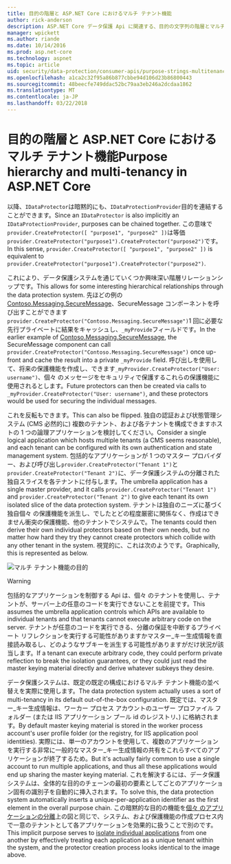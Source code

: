 ```yaml
---
title: 目的の階層と ASP.NET Core におけるマルチ テナント機能
author: rick-anderson
description: ASP.NET Core データ保護 Api に関連する、目的の文字列の階層とマルチ テナント機能について説明します。
manager: wpickett
ms.author: riande
ms.date: 10/14/2016
ms.prod: asp.net-core
ms.technology: aspnet
ms.topic: article
uid: security/data-protection/consumer-apis/purpose-strings-multitenancy
ms.openlocfilehash: a1ca2c32f95a86b877cbbe94d106d23b86800443
ms.sourcegitcommit: 48beecfe749ddac52bc79aa3eb246a2dcdaa1862
ms.translationtype: MT
ms.contentlocale: ja-JP
ms.lasthandoff: 03/22/2018
---
```

# <a name="purpose-hierarchy-and-multi-tenancy-in-aspnet-core"></a><span data-ttu-id="5a62d-103">目的の階層と ASP.NET Core におけるマルチ テナント機能</span><span class="sxs-lookup"><span data-stu-id="5a62d-103">Purpose hierarchy and multi-tenancy in ASP.NET Core</span></span>

<span data-ttu-id="5a62d-104">以降、`IDataProtector`は暗黙的にも、`IDataProtectionProvider`目的を連結することができます。</span><span class="sxs-lookup"><span data-stu-id="5a62d-104">Since an `IDataProtector` is also implicitly an `IDataProtectionProvider`, purposes can be chained together.</span></span> <span data-ttu-id="5a62d-105">この意味で`provider.CreateProtector([ "purpose1", "purpose2" ])`は等価`provider.CreateProtector("purpose1").CreateProtector("purpose2")`です。</span><span class="sxs-lookup"><span data-stu-id="5a62d-105">In this sense, `provider.CreateProtector([ "purpose1", "purpose2" ])` is equivalent to `provider.CreateProtector("purpose1").CreateProtector("purpose2")`.</span></span>

<span data-ttu-id="5a62d-106">これにより、データ保護システムを通じていくつか興味深い階層リレーションシップです。</span><span class="sxs-lookup"><span data-stu-id="5a62d-106">This allows for some interesting hierarchical relationships through the data protection system.</span></span> <span data-ttu-id="5a62d-107">先ほどの例の[Contoso.Messaging.SecureMessage](xref:security/data-protection/consumer-apis/purpose-strings#data-protection-contoso-purpose)、SecureMessage コンポーネントを呼び出すことができます`provider.CreateProtector("Contoso.Messaging.SecureMessage")`1 回に必要な先行プライベートに結果をキャッシュし、`_myProvide`フィールドです。</span><span class="sxs-lookup"><span data-stu-id="5a62d-107">In the earlier example of [Contoso.Messaging.SecureMessage](xref:security/data-protection/consumer-apis/purpose-strings#data-protection-contoso-purpose), the SecureMessage component can call `provider.CreateProtector("Contoso.Messaging.SecureMessage")` once up-front and cache the result into a private `_myProvide` field.</span></span> <span data-ttu-id="5a62d-108">呼び出しを使用して、将来の保護機能を作成し、できます`_myProvider.CreateProtector("User: username")`、個々 のメッセージをセキュリティで保護するこれらの保護機能に使用されるとします。</span><span class="sxs-lookup"><span data-stu-id="5a62d-108">Future protectors can then be created via calls to `_myProvider.CreateProtector("User: username")`, and these protectors would be used for securing the individual messages.</span></span>

<span data-ttu-id="5a62d-109">これを反転もできます。</span><span class="sxs-lookup"><span data-stu-id="5a62d-109">This can also be flipped.</span></span> <span data-ttu-id="5a62d-110">独自の認証および状態管理システム (CMS 必然的に) 複数のテナント、および各テナントを構成できますホストの 1 つの論理アプリケーションを検討してください。</span><span class="sxs-lookup"><span data-stu-id="5a62d-110">Consider a single logical application which hosts multiple tenants (a CMS seems reasonable), and each tenant can be configured with its own authentication and state management system.</span></span> <span data-ttu-id="5a62d-111">包括的なアプリケーションが 1 つのマスター プロバイダー、および呼び出し`provider.CreateProtector("Tenant 1")`と`provider.CreateProtector("Tenant 2")`に、データ保護システムの分離された独自スライスを各テナントに付与します。</span><span class="sxs-lookup"><span data-stu-id="5a62d-111">The umbrella application has a single master provider, and it calls `provider.CreateProtector("Tenant 1")` and `provider.CreateProtector("Tenant 2")` to give each tenant its own isolated slice of the data protection system.</span></span> <span data-ttu-id="5a62d-112">テナントは独自のニーズに基づく独自個々 の保護機能を派生し、でしたとどの程度厳密に関係なく、作成はできません衝突の保護機能、他のテナントでシステムで。</span><span class="sxs-lookup"><span data-stu-id="5a62d-112">The tenants could then derive their own individual protectors based on their own needs, but no matter how hard they try they cannot create protectors which collide with any other tenant in the system.</span></span> <span data-ttu-id="5a62d-113">視覚的に、これは次のようです。</span><span class="sxs-lookup"><span data-stu-id="5a62d-113">Graphically, this is represented as below.</span></span>

![マルチ テナント機能の目的](purpose-strings-multitenancy/_static/purposes-multi-tenancy.png)

>[!WARNING]
> <span data-ttu-id="5a62d-115">包括的なアプリケーションを制御する Api は、個々 のテナントを使用し、テナントが、サーバー上の任意のコードを実行できないことを前提です。</span><span class="sxs-lookup"><span data-stu-id="5a62d-115">This assumes the umbrella application controls which APIs are available to individual tenants and that tenants cannot execute arbitrary code on the server.</span></span> <span data-ttu-id="5a62d-116">テナントが任意のコードを実行できる、分離の保証を中断するプライベート リフレクションを実行する可能性がありますかマスター_キー生成情報を直接読み取るし、どのようなサブキーを派生する可能性がありますがだけ状況が該当します。</span><span class="sxs-lookup"><span data-stu-id="5a62d-116">If a tenant can execute arbitrary code, they could perform private reflection to break the isolation guarantees, or they could just read the master keying material directly and derive whatever subkeys they desire.</span></span>

<span data-ttu-id="5a62d-117">データ保護システムは、既定の既定の構成におけるマルチ テナント機能の並べ替えを実際に使用します。</span><span class="sxs-lookup"><span data-stu-id="5a62d-117">The data protection system actually uses a sort of multi-tenancy in its default out-of-the-box configuration.</span></span> <span data-ttu-id="5a62d-118">既定では、マスター_キー生成情報は、ワーカー プロセス アカウントのユーザー プロファイル フォルダー (または IIS アプリケーション プール id のレジストリ、) に格納されます。</span><span class="sxs-lookup"><span data-stu-id="5a62d-118">By default master keying material is stored in the worker process account's user profile folder (or the registry, for IIS application pool identities).</span></span> <span data-ttu-id="5a62d-119">実際には、単一のアカウントを使用して、複数のアプリケーションを実行する非常に一般的なマスター_キー生成情報の共有をこれらすべてのアプリケーションが終了するため。</span><span class="sxs-lookup"><span data-stu-id="5a62d-119">But it's actually fairly common to use a single account to run multiple applications, and thus all these applications would end up sharing the master keying material.</span></span> <span data-ttu-id="5a62d-120">これを解決するには、データ保護システムは、全体的な目的のチェーンの最初の要素としてごとのアプリケーション固有の識別子を自動的に挿入されます。</span><span class="sxs-lookup"><span data-stu-id="5a62d-120">To solve this, the data protection system automatically inserts a unique-per-application identifier as the first element in the overall purpose chain.</span></span> <span data-ttu-id="5a62d-121">この暗黙的な目的の機能を[個々 のアプリケーションの分離](xref:security/data-protection/configuration/overview#per-application-isolation)上の図と同じで、システム、および保護機能の作成プロセス内で一意のテナントとして各アプリケーションを効果的に扱うことで別のです。</span><span class="sxs-lookup"><span data-stu-id="5a62d-121">This implicit purpose serves to [isolate individual applications](xref:security/data-protection/configuration/overview#per-application-isolation) from one another by effectively treating each application as a unique tenant within the system, and the protector creation process looks identical to the image above.</span></span>
